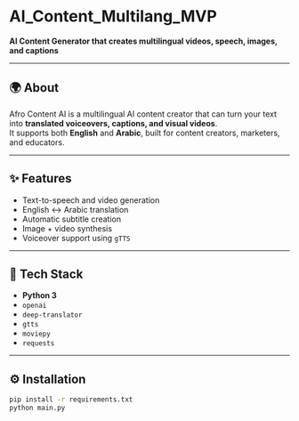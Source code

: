 # AI_Content_Multilang_MVP

**AI Content Generator that creates multilingual videos, speech, images, and captions**

---

## 🌍 About
Afro Content AI is a multilingual AI content creator that can turn your text into **translated voiceovers, captions, and visual videos**.  
It supports both **English** and **Arabic**, built for content creators, marketers, and educators.

---

## ✨ Features
- Text-to-speech and video generation  
- English ↔ Arabic translation  
- Automatic subtitle creation  
- Image + video synthesis  
- Voiceover support using `gTTS`

---

## 🧠 Tech Stack
- **Python 3**
- `openai`
- `deep-translator`
- `gtts`
- `moviepy`
- `requests`

---

## ⚙️ Installation
```bash
pip install -r requirements.txt
python main.py
